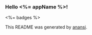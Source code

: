 ### Hello <%= appName %>!
<%= badges %>

This README was generated by [anansi](https://github.com/ntucker/anansi/tree/master/packages/generator#readme).
